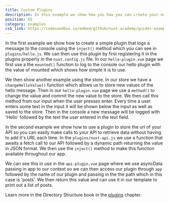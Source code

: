 ```yaml
---
title: Custom Plugins
description: In this example we show how you how you can create your own plugin
position: 65
category: examples
csb_link: https://codesandbox.io/embed/github/nuxt-academy/guides-examples/tree/master/04_directory_structure/12_plugins_custom_plugin
---
```


In the first example we show how to create a simple plugin that logs a message to the console using the `inject()` method which you can see in `plugins/hello.js`. We can then use this plugin by first registering it in the plugins property in the `nuxt.config.js` file. In our `hello-plugin.vue` page we first use a the `mounted()` function to log to the console our hello plugin with the value of mounted which shows how simple it is to use.

We then show another example using the store. In our store we have a `changeHelloValue()` function which allows us to store new values of the hello message. Then in our `hello-plugin.vue` page we use a `method()` to change the value and commit the new value to the store. We then call this method from our input when the user presses enter. Every time a user enters some text in the input it will be shown below the input as well as saved to the store. Then in the console a new message will be logged with 'Hello' followed by the text the user entered in the text field.

In the second example we show how to use a plugin to store the url of your API so you can easily make calls to your API to retrieve data without having to add it's URL each time. In the `plugins/nuxt-api.js` we use a function that awaits a fetch call to our API followed by a dynamic path returning the value in JSON format. We then use the `inject()` method to make this function available throughout our app.

We can see this in use in the `api-plugin.vue` page where we use asyncData passing in app to our context so we can then access our plugin through `app` followed by the name of our plugin and passing in the the path which in this case is 'posts'. We then return this value and can use it in our template to print out a list of posts.

<base-alert type="next">

Learn more in the Directory Structure book in the [plugins](/guides/directory-structure/plugins#inject-in-root--context) chapter.

</base-alert>

<code-sandbox :src="csb_link"></code-sandbox>

